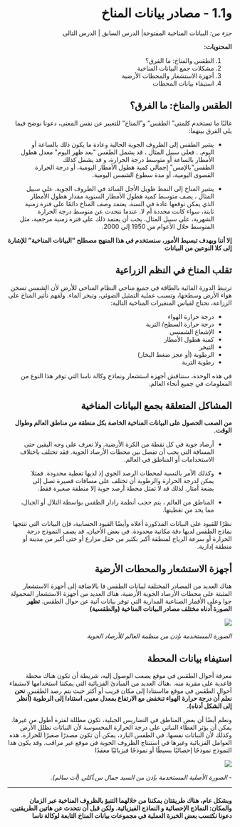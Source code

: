 <div dir="rtl">

# و1.1 - مصادر بيانات المناخ		

*جزء من:* البيانات المناخية المفتوحة| الدرس السابق | الدرس التالي 

</div>

<div dir="rtl">

**المحتويات:**

1. الطقس والمناخ: ما الفرق؟
2. مشكلات جمع البيانات المناخية 
3. أجهزة الاستشعار والمحطات الأرضية
4. استيفاء بيانات المحطات

</div>

<div dir="rtl">

## الطقس والمناخ: ما الفرق؟

غالبًا ما تستخدم كلمتي” الطقس“ و”المناخ“ للتعبير عن نفس المعنى، دعونا نوضح فيما يلي الفرق بينهما:

- يشير الطقس  إلى   الظروف الجوية الحالية وعادة ما يكون ذلك بالساعة أو اليوم. 	 .  فعلى سبيل المثال ، قد يشمل الطقس "بعد ظهر اليوم" معدل هطول الأمطار بالساعة أو متوسط درجة الحرارة، و قد يشمل كذلك الطقس"بالإمس" إجمالي كمية هطول الأمطار اليومية، أو درجة الحرارة القصوى اليومية، أو مدة سطوع الشمس اليومية. 

- يشير المناخ إلى النمط طويل الأجل السائد في الظروف الجوية. على سبيل المثال ، يصف متوسط كمية هطول الأمطار السنوية مقدار هطول الأمطار الذي يمكن توقعها  عادة في السنة. يعتمد وصف المناخ دائمًا على فترة زمنية ثابتة، سواء كانت محددة  أم لا. عندما نتحدث عن متوسط درجة الحرارة الشهرية، على سبيل المثال، يجب أن يعتمد ذلك على فترة زمنية مرجعية، مثل المتوسط  خلال الأعوام من 1950 إلى 2000.

**إلا أننا وبهدف تبسيط الأمور، سنستخدم في هذا المنهج مصطلح "البيانات المناخية” للإشارة إلى كلا النوعين من البيانات**

## تقلب المناخ في النظم الزراعية

ترتبط  الدورة المائية بالطاقة في جميع مناحي النظام المناخي للأرض لأن الشمس تسخن هواء الأرض وسطحها، وتسبب عملية التمثيل الضوئي، وتبخر الماء. ولفهم تأثير المناخ  على الزراعة، نحتاج لقياس المتغيرات المناخية التالية:

- درجة حرارة الهواء
- درجة حرارة السطح/ التربة
- الإشعاع الشمسي
- كمية هطول الأمطار
- التبخر
- الرطوبة (أو عجز ضغط البخار)
- رطوبة التربة

في هذه الوحدة، سنناقش أجهزة استشعار ونماذج وكالة ناسا التي توفر هذا النوع من المعلومات في جميع أنحاء العالم.

## المشاكل المتعلقة بجمع البيانات المناخية

**من الصعب الحصول على البيانات المناخية الخاصة بكل منطقة من مناطق العالم وطوال الوقت.** 

- أرصاد جوية في كل نقطة من الكرة الأرضية. ولا نعرف على وجه اليقين حتى المسافة التي يجب أن تفصل بين محطات الأرصاد الجوية. فقد تختلف باختلاف الاستخدامات أو المناطق في العالم.

- وكذلك الأمر بالنسبة لمحطات الرصد الجوي إذ لديها تغطية محدودة. فمثلا يمكن لدرجة الحرارة والرطوبة أن تختلف على مسافات قصيرة تصل إلى بضعة أمتار. لذلك قد لا تمثل محطة أرصد جوية إلا منطقة صغيرة فقط.

- المناطق من العالم ، يتم حجب أنظمة رادار الطقس بواسطة التلال أو الجبال، مما يحد من تغطيتها.

نظرًا  للقيود على البيانات المذكورة أعلاه وأيضًا القيود الحسابية، فإن البيانات التي تنتجها نماذج الطقس لديها دقة مكانية محدودة.   في بعض الأحيان، قد يصف النموذج درجة الحرارة أو سرعة الرياح لمنطقة أكبر بكثير من حقل مزارع أو حتى أكبر من مدينة أو منطقة إدارية.

## أجهزة الاستشعار والمحطات الأرضية

هناك العديد من المصادر المختلفة لبيانات الطقس فا بالاضافة إلى أجهزة الاستشعار المثبتة على محطات الأرصاد الجوية الأرضية، هناك العديد من أجهزة الاستشعار المحمولة جوا وعلى الأقمار الصناعية المدارية التي توفر بيانات آنية عن حوال الطقس. **تظهر الصورة أدناه مختلف مصادر البيانات المناخية (والطقسية)**

![](./assets/M1_fig_weather_data_sources.jpg)

*الصورة المستخدمة بإذن من منظمة العالم للأرصاد الجوية* 

## استيفاء بيانات المحطة

معرفة أحوال الطقس في موقع يصعب الوصول إليه، شريطة أن تكون هناك محطة  قاعدية على مقربة منه. .هناك العديد من المبادئ الفزيائية التي يمكننا استخدامها لاستيفاء أحوال الطقس في موقع مااسنتادا إلى مكان قريب أو أكثر  حيث يتم رصد الطقس. **نحن نعلم أن درجة حرارة الهواء تنخفض مع الارتفاع بمعدل معين، استنادا إلى الرطوبة (أنظر إلى  الشكل أدناه).** 

ونعلم أيضًا أن بعض المناطق في التضاريس الجبلية، تكون مظللة لفترة أطول من غيرها.  يمكن أن يؤثر الغطاء النباتي على درجة الحرارة  المحسوسة لأن النباتات تظلل الأرض وكذلك لأن النباتات نفسها، في الطقس البارد، يمكن أن تكون  مصدرًا صغيرًا للحرارة. هذه العوامل الفزيائية وغيرها في استنتاج الظروف الجوية في موقع غير مراقب. وقد يكون هذا النموذج نموذجًا إحصائيًا بسيطًا أو نموذجًا فيزيائيًا معقدًا

![](./assets/M1_fig_temperature_lapse.png)

*\- الصورة الأصلية المستخدمة بإذن من السيد جمال س.آكلي (آث سالم).*

</div>

<div dir="rtl">

---

#### وبشكل عام، هناك طريقتان يمكننا من خلالهما  التنبؤ بالظروف المناخية عبر الزمان والمكان:  النماذج الإحصائية و النماذج الفيزيائية. ولكن قبل أن نتحدث عن هاتين الطريقتين، دعونا نكتسب بعض الخبرة العملية في مجموعات بيانات المناخ التابعة لوكالة ناسا

</div>

